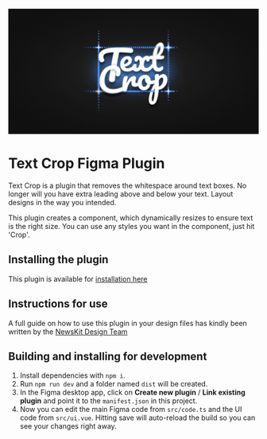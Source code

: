 ![Logo Cover for Text Crop Plugin](https://github.com/LukeFinch/Figma-Text-Crop/raw/main/Cover.png)

# Text Crop Figma Plugin

Text Crop is a plugin that removes the whitespace around text boxes. No longer will you have extra leading above and below your text. Layout designs in the way you intended.

This plugin creates a component, which dynamically resizes to ensure text is the right size. You can use any styles you want in the component, just hit 'Crop'.


## Installing the plugin
This plugin is available for [installation here](https://www.figma.com/community/plugin/951930713294228024/Text-Crop)

## Instructions for use
A full guide on how to use this plugin in your design files has kindly been written by the [NewsKit Design Team](https://newskit.co.uk)

## Building and installing for development

1. Install dependencies with `npm i`.
2. Run `npm run dev` and a folder named `dist` will be created.
3. In the Figma desktop app, click on **Create new plugin** / **Link existing plugin** and point it to the `manifest.json` in this project.
4. Now you can edit the main Figma code from `src/code.ts` and the UI code from `src/ui.vue`. Hitting save will auto-reload the build so you can see your changes right away.
